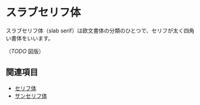 # スラブセリフ体

スラブセリフ体（slab serif）は欧文書体の分類のひとつで、セリフが太く四角い書体をいいます。

（*TODO* 図版）

## 関連項目

- [セリフ体](./serif.md)
- [サンセリフ体](./sans-serif.md)
